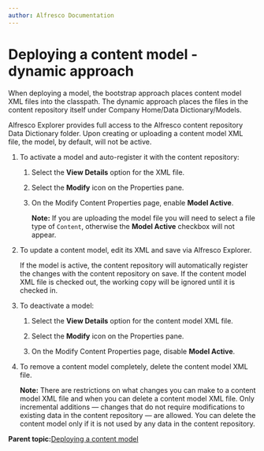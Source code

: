 ```yaml
---
author: Alfresco Documentation
---
```


# Deploying a content model - dynamic approach

When deploying a model, the bootstrap approach places content model XML files into the classpath. The dynamic approach places the files in the content repository itself under Company Home/Data Dictionary/Models.

Alfresco Explorer provides full access to the Alfresco content repository Data Dictionary folder. Upon creating or uploading a content model XML file, the model, by default, will not be active.

1.  To activate a model and auto-register it with the content repository:

    1.  Select the **View Details** option for the XML file.

    2.  Select the **Modify** icon on the Properties pane.

    3.  On the Modify Content Properties page, enable **Model Active**.

        **Note:** If you are uploading the model file you will need to select a file type of `Content`, otherwise the **Model Active** checkbox will not appear.

2.  To update a content model, edit its XML and save via Alfresco Explorer.

    If the model is active, the content repository will automatically register the changes with the content repository on save. If the content model XML file is checked out, the working copy will be ignored until it is checked in.

3.  To deactivate a model:

    1.  Select the **View Details** option for the content model XML file.

    2.  Select the **Modify** icon on the Properties pane.

    3.  On the Modify Content Properties page, disable **Model Active**.

4.  To remove a content model completely, delete the content model XML file.

    **Note:** There are restrictions on what changes you can make to a content model XML file and when you can delete a content model XML file. Only incremental additions — changes that do not require modifications to existing data in the content repository — are allowed. You can delete the content model only if it is not used by any data in the content repository.


**Parent topic:**[Deploying a content model](../concepts/content-model-deploy.md)

